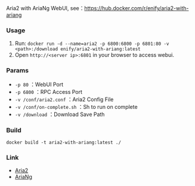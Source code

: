 Aria2 with AriaNg WebUI, see：https://hub.docker.com/r/enify/aria2-with-ariang


### Usage
1. Run: `docker run -d --name=aria2 -p 6800:6800 -p 6801:80 -v <path>:/download enify/aria2-with-ariang:latest`
2. Open `http://<server ip>:6801` in your browser to access webui.

### Params
- `-p 80` ：WebUI Port
- `-p 6800` ：RPC Access Port
- `-v /conf/aria2.conf` ：Aria2 Config File
- `-v /conf/on-complete.sh` ：Sh to run on complete
- `-v /download` ：Download Save Path

### Build
`docker build -t aria2-with-ariang:latest ./`


### Link
- [Aria2](https://github.com/aria2/aria2)
- [AriaNg](https://github.com/mayswind/AriaNg)
